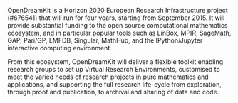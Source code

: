 OpenDreamKit is a Horizon 2020 European Research Infrastructure project (#676541) that will run for four years, starting from September 2015. It will provide substantial funding to the open source computational mathematics ecosystem, and in particular popular tools such as LinBox, MPIR, SageMath, GAP, Pari/GP, LMFDB, Singular, MathHub, and the IPython/Jupyter interactive computing environment.

From this ecosystem, OpenDreamKit will deliver a flexible toolkit enabling research groups to set up Virtual Research Environments, customised to meet the varied needs of research projects in pure mathematics and applications, and supporting the full research life-cycle from exploration, through proof and publication, to archival and sharing of data and code.

